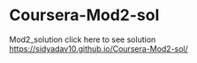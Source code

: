 # Coursera-Mod2-sol
Mod2_solution
click here to see solution https://sidyadav10.github.io/Coursera-Mod2-sol/
